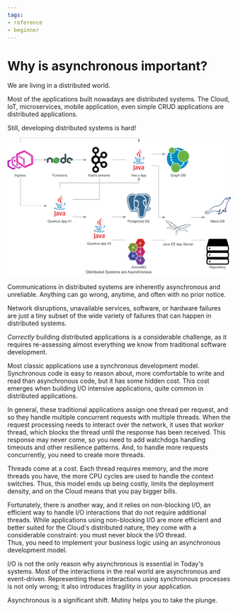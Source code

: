 ```yaml
---
tags:
- reference
- beginner
---
```


# Why is asynchronous important?

We are living in a distributed world.

Most of the applications built nowadays are distributed systems.
The Cloud, IoT, microservices, mobile application, even simple CRUD applications are distributed applications.

Still, developing distributed systems is hard!

![Distributed systems are asynchronous](distributed_systems_are_asynchronous.png)

Communications in distributed systems are inherently asynchronous and unreliable.
Anything can go wrong, anytime, and often with no prior notice.

Network disruptions, unavailable services, software, or hardware failures are just a tiny subset of the wide variety of failures that can happen in distributed systems.

_Correctly_ building distributed applications is a considerable challenge, as it requires re-assessing almost everything we know from traditional software development.

Most classic applications use a synchronous development model.
Synchronous code is easy to reason about, more comfortable to write and read than asynchronous code, but it has some hidden cost.
This cost emerges when building I/O intensive applications, quite common in distributed applications.

In general, these traditional applications assign one thread per request, and so they handle multiple concurrent requests with multiple threads.
When the request processing needs to interact over the network, it uses that _worker_ thread, which blocks the thread until the response has been received.
This response may never come, so you need to add watchdogs handling timeouts and other resilience patterns.
And, to handle more requests concurrently, you need to create more threads.

Threads come at a cost.
Each thread requires memory, and the more threads you have, the more CPU cycles are used to handle the context switches.
Thus, this model ends up being costly, limits the deployment density, and on the Cloud means that you pay bigger bills.

Fortunately, there is another way, and it relies on non-blocking I/O, an efficient way to handle I/O interactions that do not require additional threads.
While applications using non-blocking I/O are more efficient and better suited for the Cloud's distributed nature, they come with a considerable constraint: you must never block the I/O thread.   
Thus, you need to implement your business logic using an asynchronous development model.

I/O is not the only reason why asynchronous is essential in Today's systems.
Most of the interactions in the real world are asynchronous and event-driven.
Representing these interactions using synchronous processes is not only wrong; it also introduces fragility in your application.

Asynchronous is a significant shift.
Mutiny helps you to take the plunge.
